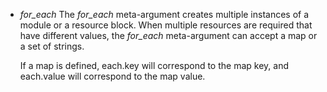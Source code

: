 - *for_each*
	The *for_each* meta-argument creates multiple instances of a module or a resource block. When multiple resources are required that have different values, the *for_each* meta-argument can accept a map or a set of strings.
	
	If a map is defined, each.key will correspond to the map key, and each.value will correspond to the map value.

